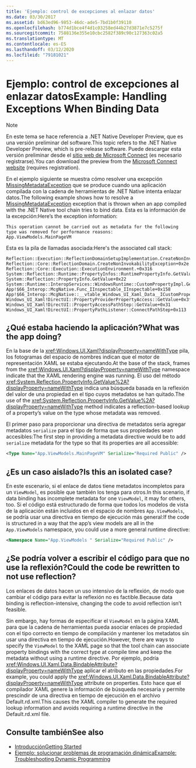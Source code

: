 ```yaml
---
title: 'Ejemplo: control de excepciones al enlazar datos'
ms.date: 03/30/2017
ms.assetid: bd63ed96-9853-46dc-ade5-7bd1b0f39110
ms.openlocfilehash: b774d1bce4f4d1c03258ed44b27d3871e7c5275f
ms.sourcegitcommit: 7588136e355e10cbc2582f389c90c127363c02a5
ms.translationtype: MT
ms.contentlocale: es-ES
ms.lasthandoff: 03/12/2020
ms.locfileid: "79181021"
---
```

# <a name="example-handling-exceptions-when-binding-data"></a><span data-ttu-id="23f43-102">Ejemplo: control de excepciones al enlazar datos</span><span class="sxs-lookup"><span data-stu-id="23f43-102">Example: Handling Exceptions When Binding Data</span></span>
> [!NOTE]
> <span data-ttu-id="23f43-103">En este tema se hace referencia a .NET Native Developer Preview, que es una versión preliminar del software.</span><span class="sxs-lookup"><span data-stu-id="23f43-103">This topic refers to the .NET Native Developer Preview, which is pre-release software.</span></span> <span data-ttu-id="23f43-104">Puede descargar esta versión preliminar desde el [sitio web de Microsoft Connect](https://go.microsoft.com/fwlink/?LinkId=394611) (es necesario registrarse).</span><span class="sxs-lookup"><span data-stu-id="23f43-104">You can download the preview from the [Microsoft Connect website](https://go.microsoft.com/fwlink/?LinkId=394611) (requires registration).</span></span>  
  
 <span data-ttu-id="23f43-105">En el ejemplo siguiente se muestra cómo resolver una excepción [MissingMetadataException](missingmetadataexception-class-net-native.md) que se produce cuando una aplicación compilada con la cadena de herramientas de .NET Native intenta enlazar datos.</span><span class="sxs-lookup"><span data-stu-id="23f43-105">The following example shows how to resolve a [MissingMetadataException](missingmetadataexception-class-net-native.md) exception that is thrown when an app compiled with the .NET Native tool chain tries to bind data.</span></span> <span data-ttu-id="23f43-106">Esta es la información de la excepción:</span><span class="sxs-lookup"><span data-stu-id="23f43-106">Here’s the exception information:</span></span>  
  
```output
This operation cannot be carried out as metadata for the following type was removed for performance reasons:
App.ViewModels.MainPageVM  
```  
  
 <span data-ttu-id="23f43-107">Esta es la pila de llamadas asociada:</span><span class="sxs-lookup"><span data-stu-id="23f43-107">Here's the associated call stack:</span></span>  
  
```output
Reflection::Execution::ReflectionDomainSetupImplementation.CreateNonInvokabilityException+0x238  
Reflection::Core::ReflectionDomain.CreateNonInvokabilityException+0x2e  
Reflection::Core::Execution::ExecutionEnvironment.+0x316  
System::Reflection::Runtime::PropertyInfos::RuntimePropertyInfo.GetValue+0x1cb  
System::Reflection::PropertyInfo.GetValue+0x22  
System::Runtime::InteropServices::WindowsRuntime::CustomPropertyImpl.GetValue+0x42  
App!$66_Interop::McgNative.Func_IInspectable_IInspectable+0x158  
App!$66_Interop::McgNative::__vtable_Windows_UI_Xaml_Data__ICustomProperty.GetValue__STUB+0x46  
Windows_UI_Xaml!DirectUI::PropertyProviderPropertyAccess::GetValue+0x3f
Windows_UI_Xaml!DirectUI::PropertyAccessPathStep::GetValue+0x31
Windows_UI_Xaml!DirectUI::PropertyPathListener::ConnectPathStep+0x113  
```  
  
## <a name="what-was-the-app-doing"></a><span data-ttu-id="23f43-108">¿Qué estaba haciendo la aplicación?</span><span class="sxs-lookup"><span data-stu-id="23f43-108">What was the app doing?</span></span>  
 <span data-ttu-id="23f43-109">En la base de la <xref:Windows.UI.Xaml?displayProperty=nameWithType> pila, los fotogramas del espacio de nombres indican que el motor de representación XAML se estaba ejecutando.</span><span class="sxs-lookup"><span data-stu-id="23f43-109">At the base of the stack, frames from the <xref:Windows.UI.Xaml?displayProperty=nameWithType> namespace indicate that the XAML rendering engine was running.</span></span>   <span data-ttu-id="23f43-110">El uso del método <xref:System.Reflection.PropertyInfo.GetValue%2A?displayProperty=nameWithType> indica una búsqueda basada en la reflexión del valor de una propiedad en el tipo cuyos metadatos se han quitado.</span><span class="sxs-lookup"><span data-stu-id="23f43-110">The use of the <xref:System.Reflection.PropertyInfo.GetValue%2A?displayProperty=nameWithType> method indicates a reflection-based lookup of a property’s value on the type whose metadata was removed.</span></span>  
  
 <span data-ttu-id="23f43-111">El primer paso para proporcionar una directiva de metadatos sería agregar metadatos `serialize` para el tipo de forma que sus propiedades sean accesibles:</span><span class="sxs-lookup"><span data-stu-id="23f43-111">The first step in providing a metadata directive would be to add `serialize` metadata for the type so that its properties are all accessible:</span></span>  
  
```xml  
<Type Name="App.ViewModels.MainPageVM" Serialize="Required Public" />  
```  
  
## <a name="is-this-an-isolated-case"></a><span data-ttu-id="23f43-112">¿Es un caso aislado?</span><span class="sxs-lookup"><span data-stu-id="23f43-112">Is this an isolated case?</span></span>  
 <span data-ttu-id="23f43-113">En este escenario, si el enlace de datos tiene metadatos incompletos para un `ViewModel`, es posible que también los tenga para otros.</span><span class="sxs-lookup"><span data-stu-id="23f43-113">In this scenario, if data binding has incomplete metadata for one `ViewModel`, it may for others, too.</span></span>  <span data-ttu-id="23f43-114">Si el código está estructurado de forma que todos los modelos de vista de la aplicación están incluidos en el espacio de nombres `App.ViewModels`, se podría usar una directiva en tiempo de ejecución más general:</span><span class="sxs-lookup"><span data-stu-id="23f43-114">If the code is structured in a way that the app’s view models are all in the `App.ViewModels` namespace, you could use a more general runtime directive:</span></span>  
  
```xml  
<Namespace Name="App.ViewModels " Serialize="Required Public" />  
```  
  
## <a name="could-the-code-be-rewritten-to-not-use-reflection"></a><span data-ttu-id="23f43-115">¿Se podría volver a escribir el código para que no use la reflexión?</span><span class="sxs-lookup"><span data-stu-id="23f43-115">Could the code be rewritten to not use reflection?</span></span>  
 <span data-ttu-id="23f43-116">Los enlaces de datos hacen un uso intensivo de la reflexión, de modo que cambiar el código para evitar la reflexión no es factible.</span><span class="sxs-lookup"><span data-stu-id="23f43-116">Because data binding is reflection-intensive, changing the code to avoid reflection isn’t feasible.</span></span>  
  
 <span data-ttu-id="23f43-117">Sin embargo, hay formas de especificar el `ViewModel` en la página XAML para que la cadena de herramientas pueda asociar enlaces de propiedad con el tipo correcto en tiempo de compilación y mantener los metadatos sin usar una directiva en tiempo de ejecución.</span><span class="sxs-lookup"><span data-stu-id="23f43-117">However, there are ways to specify the `ViewModel` to the XAML page so that the tool chain can associate property bindings with the correct type at compile time and keep the metadata without using a runtime directive.</span></span>  <span data-ttu-id="23f43-118">Por ejemplo, podría <xref:Windows.UI.Xaml.Data.BindableAttribute?displayProperty=nameWithType> aplicar el atributo en las propiedades.</span><span class="sxs-lookup"><span data-stu-id="23f43-118">For example, you could apply the <xref:Windows.UI.Xaml.Data.BindableAttribute?displayProperty=nameWithType> attribute on properties.</span></span> <span data-ttu-id="23f43-119">Esto hace que el compilador XAML genere la información de búsqueda necesaria y permite prescindir de una directiva en tiempo de ejecución en el archivo Default.rd.xml.</span><span class="sxs-lookup"><span data-stu-id="23f43-119">This causes the XAML compiler to generate the required lookup information and avoids requiring a runtime directive in the Default.rd.xml file.</span></span>  
  
## <a name="see-also"></a><span data-ttu-id="23f43-120">Consulte también</span><span class="sxs-lookup"><span data-stu-id="23f43-120">See also</span></span>

- [<span data-ttu-id="23f43-121">Introducción</span><span class="sxs-lookup"><span data-stu-id="23f43-121">Getting Started</span></span>](getting-started-with-net-native.md)
- [<span data-ttu-id="23f43-122">Ejemplo: solucionar problemas de programación dinámica</span><span class="sxs-lookup"><span data-stu-id="23f43-122">Example: Troubleshooting Dynamic Programming</span></span>](example-troubleshooting-dynamic-programming.md)

